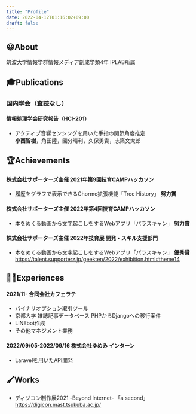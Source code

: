 ```yaml
---
title: "Profile"
date: 2022-04-12T01:16:02+09:00
draft: false
---
```

## 😃About
筑波大学情報学群情報メディア創成学類4年 IPLAB所属  

## 🎓Publications
### 国内学会（査読なし）
#### 情報処理学会研究報告（HCI-201）

* アクティブ音響センシングを用いた手指の関節角度推定  
  __小西智樹__，角田陸，國分晴利，久保勇貴，志築文太郎  

## 🏆Achievements
#### 株式会社サポーターズ主催 2021年第9回技育CAMPハッカソン 
* 履歴をグラフで表示できるChorme拡張機能「Tree History」 **努力賞**
#### 株式会社サポーターズ主催 2022年第4回技育CAMPハッカソン 
  * 本をめくる動画から文字起こしをするWebアプリ「パラスキャン」 **努力賞**
#### 株式会社サポーターズ主催 2022年技育展 開発・スキル支援部門 
  * 本をめくる動画から文字起こしをするWebアプリ「パラスキャン」 **優秀賞**  
    https://talent.supporterz.jp/geekten/2022/exhibition.html#theme14
  
## 👨‍💻Experiences
#### 2021/11- 合同会社カフェラテ
* バイナリオプション取引ツール
* 京都大学 雑誌記事データベース PHPからDjangoへの移行案件
* LINEbot作成
* その他マネジメント業務
#### 2022/09/05-2022/09/16 株式会社ゆめみ インターン
* Laravelを用いたAPI開発
## 🖌️Works
* ディジコン制作展2021 -Beyond Internet- 「a second」  
  https://digicon.mast.tsukuba.ac.jp/
<!--
## 🖥Skills
* アジャイル開発
* Django
* github
* Processing

## 🎵Hobby
* ベース、ギター、ピアノ
* DTM 
-->

